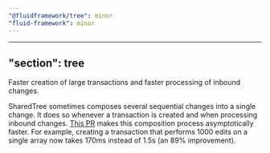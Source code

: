 ```yaml
---
"@fluidframework/tree": minor
"fluid-framework": minor
---
```

---
"section": tree
---

Faster creation of large transactions and faster processing of inbound changes.

SharedTree sometimes composes several sequential changes into a single change.
It does so whenever a transaction is created and when processing inbound changes.
[This PR](https://github.com/microsoft/FluidFramework/pull/23902) makes this composition process asymptotically faster.
For example, creating a transaction that performs 1000 edits on a single array now takes 170ms instead of 1.5s (an 89% improvement).
